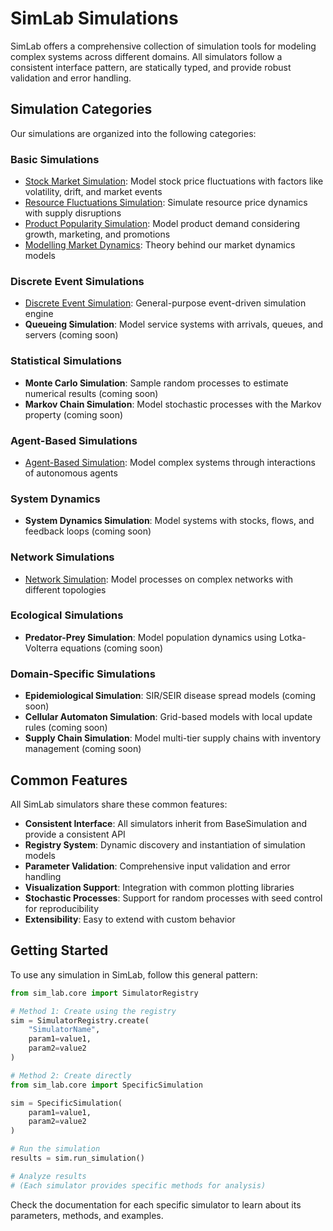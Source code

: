 # SimLab Simulations

SimLab offers a comprehensive collection of simulation tools for modeling complex systems across different domains. All simulators follow a consistent interface pattern, are statically typed, and provide robust validation and error handling.

## Simulation Categories

Our simulations are organized into the following categories:

### Basic Simulations
- [Stock Market Simulation](basic/stock_market.md): Model stock price fluctuations with factors like volatility, drift, and market events
- [Resource Fluctuations Simulation](basic/resource_fluctuations.md): Simulate resource price dynamics with supply disruptions
- [Product Popularity Simulation](basic/product_popularity.md): Model product demand considering growth, marketing, and promotions
- [Modelling Market Dynamics](basic/modelling_market_dynamics.md): Theory behind our market dynamics models

### Discrete Event Simulations
- [Discrete Event Simulation](discrete_event/discrete_event.md): General-purpose event-driven simulation engine
- **Queueing Simulation**: Model service systems with arrivals, queues, and servers (coming soon)

### Statistical Simulations
- **Monte Carlo Simulation**: Sample random processes to estimate numerical results (coming soon)
- **Markov Chain Simulation**: Model stochastic processes with the Markov property (coming soon)

### Agent-Based Simulations
- [Agent-Based Simulation](agent_based/agent_based.md): Model complex systems through interactions of autonomous agents

### System Dynamics
- **System Dynamics Simulation**: Model systems with stocks, flows, and feedback loops (coming soon)

### Network Simulations
- [Network Simulation](network/network.md): Model processes on complex networks with different topologies

### Ecological Simulations
- **Predator-Prey Simulation**: Model population dynamics using Lotka-Volterra equations (coming soon)

### Domain-Specific Simulations
- **Epidemiological Simulation**: SIR/SEIR disease spread models (coming soon)
- **Cellular Automaton Simulation**: Grid-based models with local update rules (coming soon)
- **Supply Chain Simulation**: Model multi-tier supply chains with inventory management (coming soon)

## Common Features

All SimLab simulators share these common features:

- **Consistent Interface**: All simulators inherit from BaseSimulation and provide a consistent API
- **Registry System**: Dynamic discovery and instantiation of simulation models
- **Parameter Validation**: Comprehensive input validation and error handling
- **Visualization Support**: Integration with common plotting libraries
- **Stochastic Processes**: Support for random processes with seed control for reproducibility
- **Extensibility**: Easy to extend with custom behavior

## Getting Started

To use any simulation in SimLab, follow this general pattern:

```python
from sim_lab.core import SimulatorRegistry

# Method 1: Create using the registry
sim = SimulatorRegistry.create(
    "SimulatorName",
    param1=value1,
    param2=value2
)

# Method 2: Create directly
from sim_lab.core import SpecificSimulation

sim = SpecificSimulation(
    param1=value1,
    param2=value2
)

# Run the simulation
results = sim.run_simulation()

# Analyze results
# (Each simulator provides specific methods for analysis)
```

Check the documentation for each specific simulator to learn about its parameters, methods, and examples.